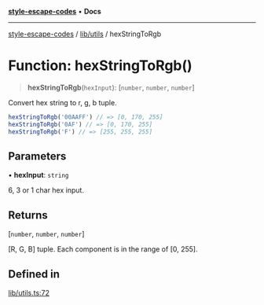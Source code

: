 [**style-escape-codes**](../../../README.md) • **Docs**

***

[style-escape-codes](../../../modules.md) / [lib/utils](../README.md) / hexStringToRgb

# Function: hexStringToRgb()

> **hexStringToRgb**(`hexInput`): [`number`, `number`, `number`]

Convert hex string to r, g, b tuple.
```javascript
hexStringToRgb('00AAFF') // => [0, 170, 255]
hexStringToRgb('0AF') // => [0, 170, 255]
hexStringToRgb('F') // => [255, 255, 255]
```

## Parameters

• **hexInput**: `string`

6, 3 or 1 char hex input.

## Returns

[`number`, `number`, `number`]

[R, G, B] tuple. Each component is in the range of [0, 255].

## Defined in

[lib/utils.ts:72](https://github.com/mastermind-0xff/style-escape-codes/blob/86f72e47c8a4169fb2601208e7c23c504221a7fb/src/lib/utils.ts#L72)
